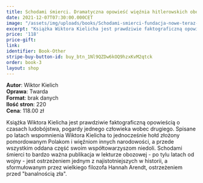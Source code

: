 ```yaml
---
title: Schodami śmierci. Dramatyczna opowieść więźnia hitlerowskich obozów poznańskiego Fortu VII i Mauthausen-Gusen
date: 2021-12-07T07:30:00.000CET
image: "/assets/img/uploads/books/Schodami-smierci-fundacja-nowe-teraz-sklep.jpg"
excerpt: "Książka Wiktora Kielicha jest prawdziwie faktograficzną opowieścią o czasach ludobójstwa, pogardy jednego człowieka wobec drugiego."
price: '118' 
price-gift: 
link: 
identifier: Book-Other
stripe-buy-button-id: buy_btn_1Nl9QZDw6kOQ9hzxKvM2qtck
order: book-3
layout: shop
---
```

 
**Autor**: Wiktor Kielich   
**Oprawa**: Twarda      
**Format**: brak danych   
**Ilość stron**: 220     
**Cena**: 118.00 zł


Książka Wiktora Kielicha jest prawdziwie faktograficzną opowieścią o czasach ludobójstwa, pogardy jednego człowieka wobec drugiego. Spisane po latach wspomnienia Wiktora Kielicha to jednocześnie hołd złożony pomordowanym Polakom i więźniom innych narodowości, a przede wszystkim oddana część swoim współtowarzyszom niedoli. Schodami śmierci to bardzo ważna publikacja w lekturze obozowej - po tylu latach od wojny - jest ostrzeżeniem jednym z najistotniejszych w historii, a sformułowanym przez wielkiego filozofa Hannah Arendt, ostrzeżeniem przed "banalnością zła". 
